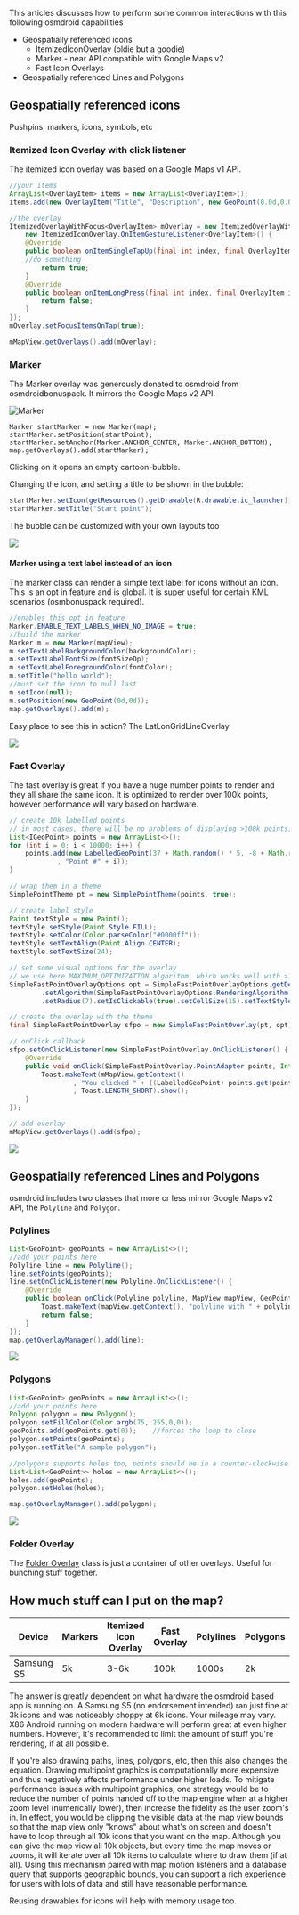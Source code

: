 This articles discusses how to perform some common interactions with this following osmdroid capabilities

- Geospatially referenced icons
  - ItemizedIconOverlay (oldie but a goodie)
  - Marker - near API compatible with Google Maps v2 
  - Fast Icon Overlays
- Geospatially referenced Lines and Polygons

##  Geospatially referenced icons

Pushpins, markers, icons, symbols, etc

### Itemized Icon Overlay with click listener

The itemized icon overlay was based on a Google Maps v1 API.

````java
//your items
ArrayList<OverlayItem> items = new ArrayList<OverlayItem>();
items.add(new OverlayItem("Title", "Description", new GeoPoint(0.0d,0.0d))); // Lat/Lon decimal degrees

//the overlay
ItemizedOverlayWithFocus<OverlayItem> mOverlay = new ItemizedOverlayWithFocus<OverlayItem>(items,
	new ItemizedIconOverlay.OnItemGestureListener<OverlayItem>() {
	@Override
	public boolean onItemSingleTapUp(final int index, final OverlayItem item) {
	//do something
	    return true;
	}
	@Override
	public boolean onItemLongPress(final int index, final OverlayItem item) {
		return false;
	}
});
mOverlay.setFocusItemsOnTap(true);

mMapView.getOverlays().add(mOverlay);
````

### Marker

The Marker overlay was generously donated to osmdroid from osmdroidbonuspack. It mirrors the Google Maps v2 API.

![Marker](https://github.com/osmdroid/osmdroid/raw/master/osmdroid-android/src/main/java/org/osmdroid/views/overlay/doc-files/marker-classes.png)


```
Marker startMarker = new Marker(map);
startMarker.setPosition(startPoint);
startMarker.setAnchor(Marker.ANCHOR_CENTER, Marker.ANCHOR_BOTTOM);
map.getOverlays().add(startMarker);
```

Clicking on it opens an empty cartoon-bubble.

Changing the icon, and setting a title to be shown in the bubble:
```java
startMarker.setIcon(getResources().getDrawable(R.drawable.ic_launcher));
startMarker.setTitle("Start point");
```

The bubble can be customized with your own layouts too

![](https://github.com/osmdroid/osmdroid/raw/master/osmdroid-android/src/main/java/org/osmdroid/views/overlay/doc-files/marker-infowindow-classes.png)

#### Marker using a text label instead of an icon

The marker class can render a simple text label for icons without an icon. This is an opt in feature and is global. It is super useful for certain KML scenarios (osmbonuspack required).

```java
//enables this opt in feature
Marker.ENABLE_TEXT_LABELS_WHEN_NO_IMAGE = true;
//build the marker
Marker m = new Marker(mapView);
m.setTextLabelBackgroundColor(backgroundColor);
m.setTextLabelFontSize(fontSizeDp);
m.setTextLabelForegroundColor(fontColor);
m.setTitle("hello world");
//must set the icon to null last
m.setIcon(null);
m.setPosition(new GeoPoint(0d,0d));
map.getOverlays().add(m);
```

Easy place to see this in action? The LatLonGridLineOverlay

![](https://github.com/osmdroid/osmdroid/raw/master/src/site/images/latlon.png)

### Fast Overlay

The fast overlay is great if you have a huge number points to render and they all share the same icon. It is optimized to render over 100k points, however performance will vary based on hardware.

```java
// create 10k labelled points
// in most cases, there will be no problems of displaying >100k points, feel free to try
List<IGeoPoint> points = new ArrayList<>();
for (int i = 0; i < 10000; i++) {
	points.add(new LabelledGeoPoint(37 + Math.random() * 5, -8 + Math.random() * 5
			, "Point #" + i));
}

// wrap them in a theme
SimplePointTheme pt = new SimplePointTheme(points, true);

// create label style
Paint textStyle = new Paint();
textStyle.setStyle(Paint.Style.FILL);
textStyle.setColor(Color.parseColor("#0000ff"));
textStyle.setTextAlign(Paint.Align.CENTER);
textStyle.setTextSize(24);

// set some visual options for the overlay
// we use here MAXIMUM_OPTIMIZATION algorithm, which works well with >100k points
SimpleFastPointOverlayOptions opt = SimpleFastPointOverlayOptions.getDefaultStyle()
		.setAlgorithm(SimpleFastPointOverlayOptions.RenderingAlgorithm.MAXIMUM_OPTIMIZATION)
		.setRadius(7).setIsClickable(true).setCellSize(15).setTextStyle(textStyle);

// create the overlay with the theme
final SimpleFastPointOverlay sfpo = new SimpleFastPointOverlay(pt, opt);

// onClick callback
sfpo.setOnClickListener(new SimpleFastPointOverlay.OnClickListener() {
	@Override
	public void onClick(SimpleFastPointOverlay.PointAdapter points, Integer point) {
		Toast.makeText(mMapView.getContext()
				, "You clicked " + ((LabelledGeoPoint) points.get(point)).getLabel()
				, Toast.LENGTH_SHORT).show();
	}
});

// add overlay
mMapView.getOverlays().add(sfpo);
```
![](https://github.com/osmdroid/osmdroid/raw/master/src/site/images/fastovelray.png)

## Geospatially referenced Lines and Polygons

osmdroid includes two classes that more or less mirror Google Maps v2 API, the `Polyline` and `Polygon`.

### Polylines

```java
List<GeoPoint> geoPoints = new ArrayList<>();
//add your points here
Polyline line = new Polyline();
line.setPoints(geoPoints);
line.setOnClickListener(new Polyline.OnClickListener() {
	@Override
	public boolean onClick(Polyline polyline, MapView mapView, GeoPoint eventPos) {
		Toast.makeText(mapView.getContext(), "polyline with " + polyline.getPoints().size() + "pts was tapped", Toast.LENGTH_LONG).show();
		return false;
	}
});
map.getOverlayManager().add(line);
```
![](https://github.com/osmdroid/osmdroid/raw/master/src/site/images/polyline.png)

### Polygons

```java
List<GeoPoint> geoPoints = new ArrayList<>();
//add your points here
Polygon polygon = new Polygon();
polygon.setFillColor(Color.argb(75, 255,0,0));
geoPoints.add(geoPoints.get(0));    //forces the loop to close
polygon.setPoints(geoPoints);
polygon.setTitle("A sample polygon");

//polygons supports holes too, points should be in a counter-clockwise order
List<List<GeoPoint>> holes = new ArrayList<>();
holes.add(geoPoints);
polygon.setHoles(holes);

map.getOverlayManager().add(polygon);
```
![](https://github.com/osmdroid/osmdroid/raw/master/src/site/images/polygon.png)

### Folder Overlay

The [Folder Overlay](https://github.com/osmdroid/osmdroid/blob/master/osmdroid-android/src/main/java/org/osmdroid/views/overlay/FolderOverlay.java) class is just a container of other overlays. Useful for bunching stuff together. 


## How much stuff can I put on the map?

| Device         | Markers | Itemized Icon Overlay | Fast Overlay | Polylines | Polygons |
| -------------- | ------- | --------------------- | ------------ | --------- | -------- |
| Samsung S5     | 5k      | 3-6k                  | 100k         | 1000s     | 2k


The answer is greatly dependent on what hardware the osmdroid based app is running on. A Samsung S5 (no endorsement intended) ran just fine at 3k icons and was noticeably choppy at 6k icons. Your mileage may vary. X86 Android running on modern hardware will perform great at even higher numbers. However, it's recommended to limit the amount of stuff you're rendering, if at all possible.

If you're also drawing paths, lines, polygons, etc, then this also changes the equation. Drawing multipoint graphics is computationally more expensive and thus negatively affects performance under higher loads. To mitigate performance issues with multipoint graphics, one strategy would be to reduce the number of points handed off to the map engine when at a higher zoom level (numerically lower), then increase the fidelity as the user zoom's in. In effect, you would be clipping the visible data at the map view bounds so that the map view only "knows" about what's on screen and doesn't have to loop through all 10k icons that you want on the map. Although you can give the map view all 10k objects, but every time the map moves or zooms, it will iterate over all 10k items to calculate where to draw them (if at all). Using this mechanism paired with map motion listeners and a database query that supports geographic bounds, you can support a rich experience for users with lots of data and still have reasonable performance.

Reusing drawables for icons will help with memory usage too. 